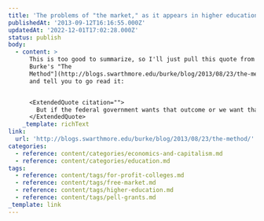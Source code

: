 ```yaml
---
title: 'The problems of "the market," as it appears in higher education'
publishedAt: '2013-09-12T16:16:55.000Z'
updatedAt: '2022-12-01T17:02:28.000Z'
status: publish
body:
  - content: >
      This is too good to summarize, so I'll just pull this quote from [Timothy
      Burke's "The
      Method"](http://blogs.swarthmore.edu/burke/blog/2013/08/23/the-method/)
      and tell you to go read it:


      <ExtendedQuote citation="">
        But if the federal government wants that outcome or we want that outcome, then figure out an answer to the question, 'So why do students and their families actually pay so much for a bad service?' The answer is a little bit, 'Because there's not enough information out there to make a good choice' and a lot, 'Because they have to.' Why do they have to? Because there are too many people chasing too few jobs, and because employers are using credentials as a proxy for, 'People who want the jobs bad enough that they might do the job well'. The more people that get the credentials, the more that people looking for a proxy that makes a more and more arbitrary process of selecting a candidate manageable look for more credentials. Which turns higher education into a kind of death march of debt and dysfunctionally pegs its content to whatever concretized credentials desperate middle managers think they need for jobs that really just take common sense, critical thought, energy and the ability to communicate.
      </ExtendedQuote>
    _template: richText
link:
  url: 'http://blogs.swarthmore.edu/burke/blog/2013/08/23/the-method/'
categories:
  - reference: content/categories/economics-and-capitalism.md
  - reference: content/categories/education.md
tags:
  - reference: content/tags/for-profit-colleges.md
  - reference: content/tags/free-market.md
  - reference: content/tags/higher-education.md
  - reference: content/tags/pell-grants.md
_template: link
---
```



